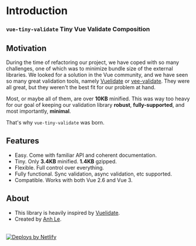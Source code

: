 # Introduction

### `vue-tiny-validate` Tiny Vue Validate Composition

## Motivation

During the time of refactoring our project, we have coped with so many challenges, one of which was to minimize bundle
size of the external libraries. We looked for a solution in the Vue community, and we have seen so many great validation
tools, namely [Vuelidate](https://github.com/vuelidate/vuelidate) or
[vee-validate](https://github.com/logaretm/vee-validate). They were all great, but they weren't the best fit for our
problem at hand.

Most, or maybe all of them, are over **10KB** minified. This was way too heavy for our goal of keeping our validation library
**robust**, **fully-supported**, and most importantly, **minimal**.

That's why `vue-tiny-validate` was born.

## Features

- Easy. Come with familiar API and coherent documentation.
- Tiny. Only **3.4KB** minified. **1.4KB** gzipped.
- Flexible. Full control over everything.
- Fully functional. Sync validation, async validation, etc supported.
- Compatible. Works with both Vue 2.6 and Vue 3.

## About

- This library is heavily inspired by [Vuelidate](https://github.com/vuelidate/vuelidate).
- Created by [Anh Le](https://github.com/culee).

<a href="https://www.netlify.com" style="margin-top: 2rem; display: block;">
  <img src="https://www.netlify.com/img/global/badges/netlify-color-accent.svg" alt="Deploys by Netlify" />
</a>
